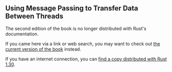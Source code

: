 ## Using Message Passing to Transfer Data Between Threads

The second edition of the book is no longer distributed with Rust's documentation.

If you came here via a link or web search, you may want to check out [the current version of the book](../ch16-02-message-passing.html) instead.

If you have an internet connection, you can [find a copy distributed with Rust 1.30](https://doc.rust-lang.org/1.30.0/book/second-edition/ch16-02-message-passing.html).